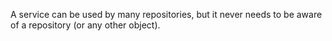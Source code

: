 A service can be used by many repositories, but it never needs to be aware of a repository (or any other object).